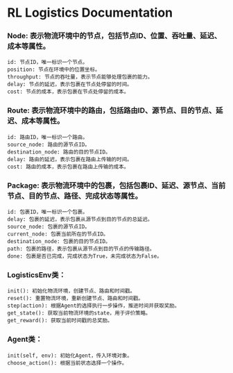 # RL Logistics Documentation
### Node: 表示物流环境中的节点，包括节点ID、位置、吞吐量、延迟、成本等属性。
    id: 节点ID，唯一标识一个节点。
    position: 节点在环境中的位置坐标。
    throughput: 节点的吞吐量，表示节点能够处理包裹的能力。
    delay: 节点的延迟，表示包裹在节点处停留的时间。
    cost: 节点的成本，表示包裹在节点处停留的成本。
### Route: 表示物流环境中的路由，包括路由ID、源节点、目的节点、延迟、成本等属性。
    id: 路由ID，唯一标识一个路由。
    source_node: 路由的源节点ID。
    destination_node: 路由的目的节点ID。
    delay: 路由的延迟，表示包裹在路由上传输的时间。
    cost: 路由的成本，表示包裹在路由上传输的成本。
### Package: 表示物流环境中的包裹，包括包裹ID、延迟、源节点、当前节点、目的节点、路径、完成状态等属性。
    id: 包裹ID，唯一标识一个包裹。
    delay: 包裹的延迟，表示包裹从源节点到目的节点的总延迟。
    source_node: 包裹的源节点ID。
    current_node: 包裹当前所在的节点ID。
    destination_node: 包裹的目的节点ID。
    path: 包裹的路径，表示包裹从源节点到目的节点的传输路径。
    done: 包裹是否已完成，完成状态为True，未完成状态为False。


### LogisticsEnv类：
    init(): 初始化物流环境，创建节点、路由和时间戳。
    reset(): 重置物流环境，重新创建节点、路由和时间戳。
    step(action): 根据Agent的选择执行一步操作，推进时间并获取奖励。
    get_state(): 获取当前物流环境的state，用于评价策略。
    get_reward(): 获取当前时间戳的总奖励。



### Agent类：
    init(self, env): 初始化Agent，传入环境对象。
    choose_action(): 根据当前状态选择一个操作。
